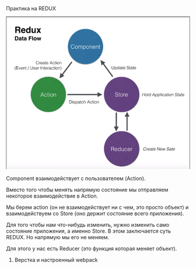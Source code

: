 Практика на REDUX

![](./redux.png)

Component взаимодействует с пользователем (Action).

Вместо того чтобы менять напрямую состояние мы отправляем некоторое взаимодействие в Action.

Мы берем action (он не взаимодействует ни с чем, это просто объект) и взаимодействуем со Store (оно держит состояние всего приложения).

Для того чтобы нам что-нибудь изменить, нужно изменить само состояние приложения, а именно Store. В этом заключается суть REDUX. Но напрямую мы его не меняем.

Для этого у нас есть Reducer (это функция которая меняет объект).

1. Верстка и настроенный webpack

